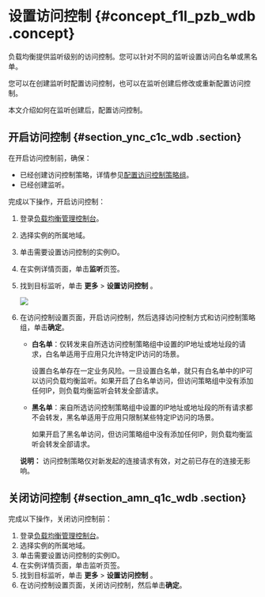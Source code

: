 # 设置访问控制 {#concept_f1l_pzb_wdb .concept}

负载均衡提供监听级别的访问控制。您可以针对不同的监听设置访问白名单或黑名单。

您可以在创建监听时配置访问控制，也可以在监听创建后修改或重新配置访问控制。

本文介绍如何在监听创建后，配置访问控制。

## 开启访问控制 {#section_ync_c1c_wdb .section}

在开启访问控制前，确保：

-   已经创建访问控制策略，详情参见[配置访问控制策略组](intl.zh-CN/历史文档/用户指南（旧版控制台）/访问控制/配置访问控制策略组.md#)。
-   已经创建监听。

完成以下操作，开启访问控制：

1.  登录[负载均衡管理控制台](https://slb.console.aliyun.com/slb)。
2.  选择实例的所属地域。
3.  单击需要设置访问控制的实例ID。
4.  在实例详情页面，单击**监听**页签。
5.  找到目标监听，单击 **更多** \> **设置访问控制** 。

    ![](http://static-aliyun-doc.oss-cn-hangzhou.aliyuncs.com/assets/img/15686/15601528017481_zh-CN.png)

6.  在访问控制设置页面，开启访问控制，然后选择访问控制方式和访问控制策略组，单击**确定**。

    -   **白名单**：仅转发来自所选访问控制策略组中设置的IP地址或地址段的请求，白名单适用于应用只允许特定IP访问的场景。

        设置白名单存在一定业务风险。一旦设置白名单，就只有白名单中的IP可以访问负载均衡监听。如果开启了白名单访问，但访问策略组中没有添加任何IP，则负载均衡监听会转发全部请求。

    -   **黑名单**：来自所选访问控制策略组中设置的IP地址或地址段的所有请求都不会转发，黑名单适用于应用只限制某些特定IP访问的场景。

        如果开启了黑名单访问，但访问策略组中没有添加任何IP，则负载均衡监听会转发全部请求。

    **说明：** 访问控制策略仅对新发起的连接请求有效，对之前已存在的连接无影响。


## 关闭访问控制 {#section_amn_q1c_wdb .section}

完成以下操作，关闭访问控制前：

1.  登录[负载均衡管理控制台](https://slb.console.aliyun.com/slb)。
2.  选择实例的所属地域。
3.  单击需要设置访问控制的实例ID。
4.  在实例详情页面，单击监听页签。
5.  找到目标监听，单击 **更多** \> **设置访问控制** 。
6.  在访问控制设置页面，关闭访问控制，然后单击**确定**。


